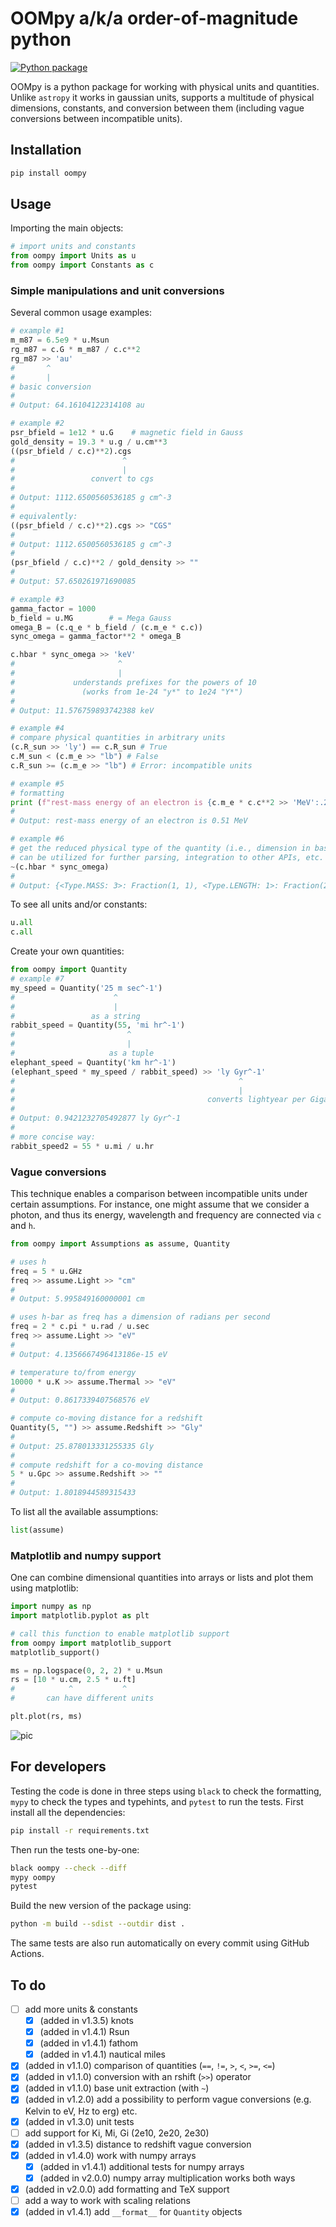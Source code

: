 # OOMpy a/k/a order-of-magnitude python

[![Python package](https://github.com/haykh/oompy/actions/workflows/github-pytest.yml/badge.svg)](https://github.com/haykh/oompy/actions/workflows/github-pytest.yml)

OOMpy is a python package for working with physical units and quantities. Unlike `astropy` it works in gaussian units, supports a multitude of physical dimensions, constants, and conversion between them (including vague conversions between incompatible units). 

## Installation

```sh
pip install oompy
```

## Usage

Importing the main objects:
```python
# import units and constants
from oompy import Units as u
from oompy import Constants as c
```

### Simple manipulations and unit conversions

Several common usage examples:
```python
# example #1
m_m87 = 6.5e9 * u.Msun
rg_m87 = c.G * m_m87 / c.c**2
rg_m87 >> 'au'
#       ^
#       |
# basic conversion
#
# Output: 64.16104122314108 au
```

```python
# example #2
psr_bfield = 1e12 * u.G    # magnetic field in Gauss
gold_density = 19.3 * u.g / u.cm**3
((psr_bfield / c.c)**2).cgs
#                        ^
#                        |
#                 convert to cgs
#
# Output: 1112.6500560536185 g cm^-3
#
# equivalently:
((psr_bfield / c.c)**2).cgs >> "CGS"
#
# Output: 1112.6500560536185 g cm^-3
#
(psr_bfield / c.c)**2 / gold_density >> ""
#
# Output: 57.650261971690085
```

```python
# example #3
gamma_factor = 1000
b_field = u.MG        # = Mega Gauss 
omega_B = (c.q_e * b_field / (c.m_e * c.c))
sync_omega = gamma_factor**2 * omega_B

c.hbar * sync_omega >> 'keV'
#                       ^
#                       |
#             understands prefixes for the powers of 10
#               (works from 1e-24 "y*" to 1e24 "Y*")
#
# Output: 11.576759893742388 keV
```

```python
# example #4
# compare physical quantities in arbitrary units
(c.R_sun >> 'ly') == c.R_sun # True
c.M_sun < (c.m_e >> "lb") # False
c.R_sun >= (c.m_e >> "lb") # Error: incompatible units
```

```python
# example #5
# formatting
print (f"rest-mass energy of an electron is {c.m_e * c.c**2 >> 'MeV':.2f}")
#
# Output: rest-mass energy of an electron is 0.51 MeV
```

```python
# example #6
# get the reduced physical type of the quantity (i.e., dimension in base units)
# can be utilized for further parsing, integration to other APIs, etc.
~(c.hbar * sync_omega)
#
# Output: {<Type.MASS: 3>: Fraction(1, 1), <Type.LENGTH: 1>: Fraction(2, 1), <Type.TIME: 2>: Fraction(-2, 1)}
```

To see all units and/or constants:
```python
u.all
c.all
```

Create your own quantities:
```python
from oompy import Quantity
# example #7
my_speed = Quantity('25 m sec^-1')
#                      ^
#                      |
#                 as a string
rabbit_speed = Quantity(55, 'mi hr^-1')
#                         ^
#                         |
#                     as a tuple
elephant_speed = Quantity('km hr^-1')
(elephant_speed * my_speed / rabbit_speed) >> 'ly Gyr^-1'
#                                                  ^
#                                                  |
#                                           converts lightyear per Gigayear :)
#
# Output: 0.9421232705492877 ly Gyr^-1
#
# more concise way:
rabbit_speed2 = 55 * u.mi / u.hr
```

### Vague conversions
This technique enables a comparison between incompatible units under certain assumptions. For instance, one might assume that we consider a photon, and thus its energy, wavelength and frequency are connected via `c` and `h`. 

```python
from oompy import Assumptions as assume, Quantity

# uses h
freq = 5 * u.GHz
freq >> assume.Light >> "cm"
#
# Output: 5.995849160000001 cm

# uses h-bar as freq has a dimension of radians per second
freq = 2 * c.pi * u.rad / u.sec
freq >> assume.Light >> "eV"
#
# Output: 4.1356667496413186e-15 eV

# temperature to/from energy
10000 * u.K >> assume.Thermal >> "eV"
#
# Output: 0.8617339407568576 eV

# compute co-moving distance for a redshift
Quantity(5, "") >> assume.Redshift >> "Gly"
#
# Output: 25.878013331255335 Gly
#
# compute redshift for a co-moving distance
5 * u.Gpc >> assume.Redshift >> ""
#
# Output: 1.8018944589315433
```

To list all the available assumptions:
```python
list(assume)
```

### Matplotlib and numpy support

One can combine dimensional quantities into arrays or lists and plot them using matplotlib:
```python
import numpy as np
import matplotlib.pyplot as plt

# call this function to enable matplotlib support
from oompy import matplotlib_support
matplotlib_support()

ms = np.logspace(0, 2, 2) * u.Msun
rs = [10 * u.cm, 2.5 * u.ft]
#            ^           ^
#       can have different units

plt.plot(rs, ms)
```
![pic](demo/mpl.png)

## For developers

Testing the code is done in three steps using `black` to check the formatting, `mypy` to check the types and typehints, and `pytest` to run the tests. First install all the dependencies:

```sh
pip install -r requirements.txt
```

Then run the tests one-by-one:

```sh
black oompy --check --diff
mypy oompy
pytest
```

Build the new version of the package using:

```sh
python -m build --sdist --outdir dist .
```

The same tests are also run automatically on every commit using GitHub Actions.

## To do

- [ ] add more units & constants
  - [x] (added in v1.3.5) knots
  - [x] (added in v1.4.1) Rsun
  - [x] (added in v1.4.1) fathom
  - [x] (added in v1.4.1) nautical miles
- [x] (added in v1.1.0) comparison of quantities (`==`, `!=`, `>`, `<`, `>=`, `<=`)
- [x] (added in v1.1.0) conversion with an rshift (`>>`) operator
- [x] (added in v1.1.0) base unit extraction (with `~`)
- [x] (added in v1.2.0) add a possibility to perform vague conversions (e.g. Kelvin to eV, Hz to erg) etc.
- [x] (added in v1.3.0) unit tests
- [ ] add support for Ki, Mi, Gi (2e10, 2e20, 2e30)
- [x] (added in v1.3.5) distance to redshift vague conversion
- [x] (added in v1.4.0) work with numpy arrays
  - [x] (added in v1.4.1) additional tests for numpy arrays
  - [x] (added in v2.0.0) numpy array multiplication works both ways
- [x] (added in v2.0.0) add formatting and TeX support
- [ ] add a way to work with scaling relations
- [x] (added in v1.4.1) add `__format__` for `Quantity` objects
